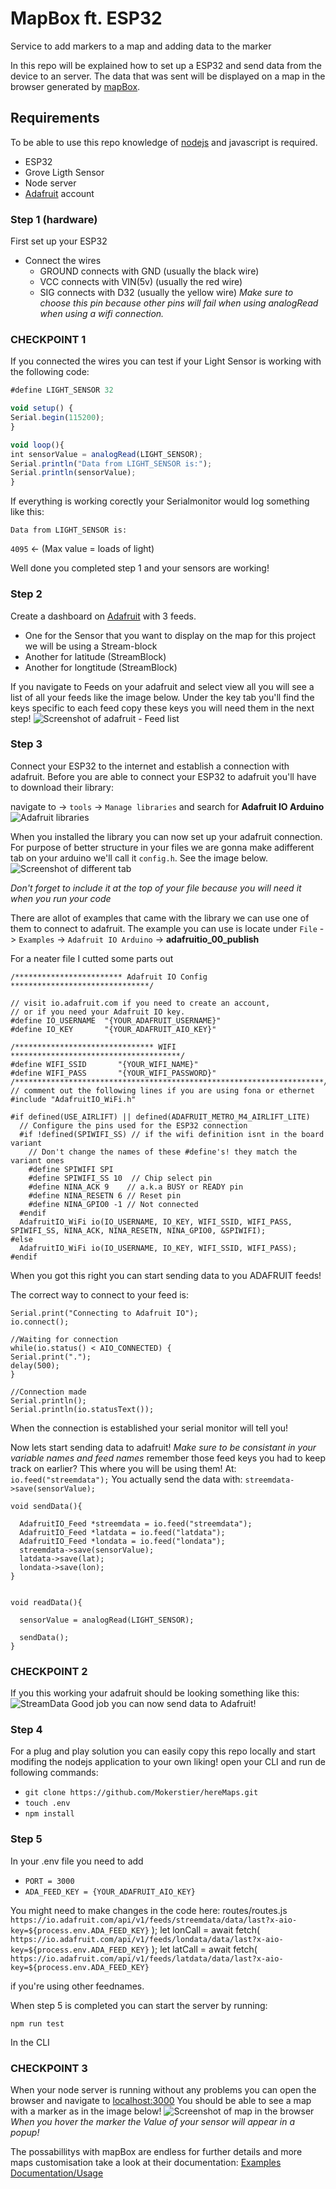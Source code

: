 # MapBox ft. ESP32
Service to add markers to a map and adding data to the marker

In this repo will be explained how to set up a ESP32 and send data from the device to an server.
The data that was sent will be displayed on a map in the browser generated by [mapBox](https://www.mapbox.com/).

## Requirements
To be able to use this repo knowledge of [nodejs](https://nodejs.org/en/) and javascript is required.

- ESP32
- Grove Ligth Sensor
- Node server
- [Adafruit](https://io.adafruit.com/) account

### Step 1 (hardware)
First set up your ESP32
- Connect the wires
  - GROUND connects with GND (usually the black wire)
  - VCC connects with VIN(5v) (usually the red wire)
  - SIG connects with D32 (usually the yellow wire) _Make sure to choose this pin because other pins will fail when using analogRead when using a wifi connection._

### CHECKPOINT 1
If you connected the wires you can test if your Light Sensor is working with the following code:
```javascript
#define LIGHT_SENSOR 32

void setup() {
Serial.begin(115200);
}

void loop(){
int sensorValue = analogRead(LIGHT_SENSOR);
Serial.println("Data from LIGHT_SENSOR is:");
Serial.println(sensorValue);
}
```
If everything is working corectly your Serialmonitor would log something like this:

`Data from LIGHT_SENSOR is:`

`4095` <- (Max value = loads of light)

Well done you completed step 1 and your sensors are working!
### Step 2
Create a dashboard on [Adafruit](https://io.adafruit.com/) with 3 feeds.

- One for the Sensor that you want to display on the map for this project we will be using a Stream-block
- Another for latitude (StreamBlock)
- Another for longtitude (StreamBlock)

If you navigate to Feeds on your adafruit and select view all you will see a list of all your feeds like the image below.
Under the key tab you'll find the keys specific to each feed copy these keys you will need them in the next step!
![Screenshot of adafruit - Feed list](https://github.com/Mokerstier/hereMaps/blob/master/images/io.adafruit.com_Mokerstier_feeds.png?raw=true)

### Step 3
Connect your ESP32 to the internet and establish a connection with adafruit.
Before you are able to connect your ESP32 to adafruit you'll have to download their library:
 
 navigate to -> `tools` -> `Manage libraries` and search for __Adafruit IO Arduino__
 ![Adafruit libraries](https://github.com/Mokerstier/hereMaps/blob/master/images/Group.png?raw=true)
 
When you installed the library you can now set up your adafruit connection. For purpose of better structure in your files we are gonna make  adifferent tab on your arduino we'll call it `config.h`. See the image below.
![Screenshot of different tab](https://github.com/Mokerstier/hereMaps/blob/master/images/Group%202.png?raw=true)

_Don't forget to include it at the top of your file because you will need it when you run your code_

There are allot of examples that came with the library we can use one of them to connect to adafruit.
The example you can use is locate under `File` -> `Examples` -> `Adafruit IO Arduino` -> __adafruitio_00_publish__

For a neater file I cutted some parts out 
```
/************************ Adafruit IO Config *******************************/

// visit io.adafruit.com if you need to create an account,
// or if you need your Adafruit IO key.
#define IO_USERNAME  "{YOUR_ADAFRUIT_USERNAME}"
#define IO_KEY       "{YOUR_ADAFRUIT_AIO_KEY}"

/******************************* WIFI **************************************/
#define WIFI_SSID       "{YOUR_WIFI_NAME}"
#define WIFI_PASS       "{YOUR_WIFI_PASSWORD}"
/*********************************************************************/
// comment out the following lines if you are using fona or ethernet
#include "AdafruitIO_WiFi.h"

#if defined(USE_AIRLIFT) || defined(ADAFRUIT_METRO_M4_AIRLIFT_LITE)
  // Configure the pins used for the ESP32 connection
  #if !defined(SPIWIFI_SS) // if the wifi definition isnt in the board variant
    // Don't change the names of these #define's! they match the variant ones
    #define SPIWIFI SPI
    #define SPIWIFI_SS 10  // Chip select pin
    #define NINA_ACK 9    // a.k.a BUSY or READY pin
    #define NINA_RESETN 6 // Reset pin
    #define NINA_GPIO0 -1 // Not connected
  #endif
  AdafruitIO_WiFi io(IO_USERNAME, IO_KEY, WIFI_SSID, WIFI_PASS, SPIWIFI_SS, NINA_ACK, NINA_RESETN, NINA_GPIO0, &SPIWIFI);
#else
  AdafruitIO_WiFi io(IO_USERNAME, IO_KEY, WIFI_SSID, WIFI_PASS);
#endif
```
When you got this right you can start sending data to you ADAFRUIT feeds!

The correct way to connect to your feed is:
```
Serial.print("Connecting to Adafruit IO");
io.connect();

//Waiting for connection
while(io.status() < AIO_CONNECTED) {
Serial.print(".");
delay(500);
}

//Connection made
Serial.println();
Serial.println(io.statusText());
```

When the connection is established your serial monitor will tell you!

Now lets start sending data to adafruit!
_Make sure to be consistant in your variable names and feed names_
remember those feed keys you had to keep track on earlier?
This where you will be using them!
At: `io.feed("streemdata");`
You actually send the data with: `streemdata->save(sensorValue);`

```
void sendData(){

  AdafruitIO_Feed *streemdata = io.feed("streemdata");
  AdafruitIO_Feed *latdata = io.feed("latdata");
  AdafruitIO_Feed *londata = io.feed("londata");
  streemdata->save(sensorValue);
  latdata->save(lat);
  londata->save(lon);
}


void readData(){
 
  sensorValue = analogRead(LIGHT_SENSOR);

  sendData();
}
```
### CHECKPOINT 2
If you this working your adafruit should be looking something like this:
![StreamData](https://github.com/Mokerstier/hereMaps/blob/master/images/io.adafruit.com_Mokerstier_feeds%20(1).png?raw=true)
Good job you can now send data to Adafruit!

### Step 4

For a plug and play solution you can easily copy this repo locally and start modifing the nodejs application to your own liking!
open your CLI and run de following commands:
- `git clone https://github.com/Mokerstier/hereMaps.git`
- `touch .env`
- `npm install`

### Step 5
In your .env file you need to add 
- `PORT = 3000`
- `ADA_FEED_KEY = {YOUR_ADAFRUIT_AIO_KEY}`

You might need to make changes in the code here:
routes/routes.js
        `https://io.adafruit.com/api/v1/feeds/streemdata/data/last?x-aio-key=${process.env.ADA_FEED_KEY}`
    );
    let lonCall = await fetch(
        `https://io.adafruit.com/api/v1/feeds/londata/data/last?x-aio-key=${process.env.ADA_FEED_KEY}`
    );
    let latCall = await fetch(
        `https://io.adafruit.com/api/v1/feeds/latdata/data/last?x-aio-key=${process.env.ADA_FEED_KEY}`

if you're using other feednames.

When step 5 is completed you can start the server by running:

`npm run test`

In the CLI

### CHECKPOINT 3
When your node server is running without any problems you can open the browser and navigate to [localhost:3000](http://localhost:3000)
You should be able to see a map with a marker as in the image below!
![Screenshot of map in the browser](https://github.com/Mokerstier/hereMaps/blob/master/images/localhost_3000_%20(1).png?raw=true)
_When you hover the marker the Value of your sensor will appear in a popup!_

The possabillitys with mapBox are endless for further details and more maps customisation take a look at their documentation:
[Examples](https://docs.mapbox.com/mapbox-gl-js/examples/)
[Documentation/Usage](https://docs.mapbox.com/mapbox-gl-js/api/)
